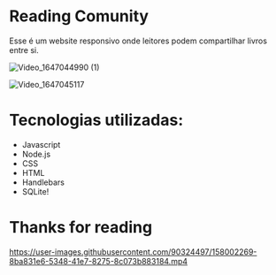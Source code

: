 # Reading Comunity
Esse é um website responsivo onde leitores podem compartilhar livros entre si.

![Video_1647044990 (1)](https://user-images.githubusercontent.com/90324497/158002105-475b9654-14d2-4e62-ad2b-84bbaebc2eeb.gif)

![Video_1647045117](https://user-images.githubusercontent.com/90324497/158002179-a2198b24-7aa2-4e8d-8bf2-9458fd4a26e7.gif)

# Tecnologias utilizadas:
- Javascript
- Node.js
- CSS
- HTML
- Handlebars
- SQLite!

# Thanks for reading

https://user-images.githubusercontent.com/90324497/158002269-8ba831e6-5348-41e7-8275-8c073b883184.mp4

